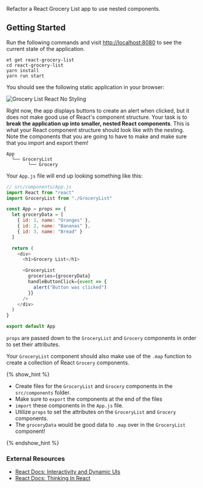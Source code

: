 Refactor a React Grocery List app to use nested components.

## Getting Started

Run the following commands and visit <http://localhost:8080> to see the current state of the application.

```no-highlight
et get react-grocery-list
cd react-grocery-list
yarn install
yarn run start
```

You should see the following static application in your browser:

![Grocery List React No Styling][grocery-list-react-no-styling]

Right now, the app displays buttons to create an alert when clicked, but it does not make good use of React's component structure. Your task is to **break the application up into smaller, nested React components**. This is what your React component structure should look like with the nesting. Note the components that you are going to have to make and make sure that you import and export them!

```no-highlight
App
  └── GroceryList
        └── Grocery
```

Your `App.js` file will end up looking something like this:

```javascript
// src/components/App.js
import React from "react"
import GroceryList from "./GroceryList"

const App = props => {
  let groceryData = [
    { id: 1, name: "Oranges" },
    { id: 2, name: "Bananas" },
    { id: 3, name: "Bread" }
  ]

  return (
    <div>
      <h1>Grocery List</h1>

      <GroceryList
        groceries={groceryData}
        handleButtonClick={event => {
          alert("Button was clicked")
        }}
      />
    </div>
  )
}

export default App
```

`props` are passed down to the `GroceryList` and `Grocery` components in order to set their attributes.

Your `GroceryList` component should also make use of the `.map` function to create a collection of React `Grocery` components.

{% show_hint %}

- Create files for the `GroceryList` and `Grocery` components in the `src/components` folder.
- Make sure to `export` the components at the end of the files
- `import` these components in the `App.js` file.
- Utilize `props` to set the attributes on the `GroceryList` and `Grocery` components.
- The `groceryData` would be good data to `.map` over in the `GroceryList` component!

{% endshow_hint %}

### External Resources

- [React Docs: Interactivity and Dynamic UIs][react-interactivity-and-dynamic-uis]
- [React Docs: Thinking In React][react-docs-thinking-in-react]

[grocery-list-react-no-styling]: https://s3.amazonaws.com/horizon-production/images/grocery_list_react_no_styling.png
[react-docs-thinking-in-react]: https://facebook.github.io/react/docs/thinking-in-react.html
[react-interactivity-and-dynamic-uis]: http://facebook.github.io/react/docs/interactivity-and-dynamic-uis.html

